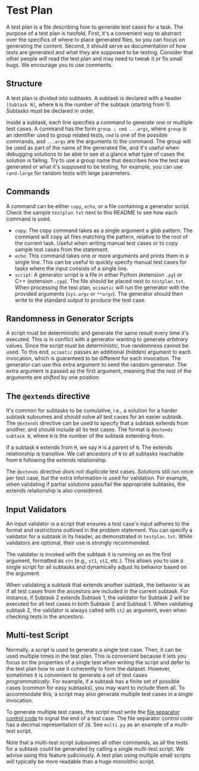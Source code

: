 # Test Plan

A test plan is a file describing how to generate test cases for a task. The purpose of a test plan is twofold. First, it's a convenient way to abstract over the specifics of where to place generated files, so you can focus on generating the content. Second, it should serve as documentation of how tests are generated and what they are supposed to be testing. Consider that other people *will* read the test plan and may need to tweak it or fix small bugs. We encourage you to use comments.

## Structure

A test plan is divided into subtasks. A subtask is declared with a header `[Subtask N]`, where `N` is the number of the subtask (starting from 1). Subtasks must be declared in order.

Inside a subtask, each line specifies a command to generate one or multiple test cases. A command has the form `group ; cmd ...args`, where `group` is an identifier used to group related tests, `cmd` is one of the possible commands, and `...args` are the arguments to the command. The group will be used as part of the name of the generated file, and it's useful when debugging solutions to be able to see at a glance what type of cases the solution is failing. Try to use a group name that describes how the test was generated or what it's supposed to be testing, for example, you can use `rand-large` for random tests with large parameters.

## Commands

A command can be either `copy`, `echo`, or a file containing a generator script. Check the sample `testplan.txt` next to this README to see how each command is used.

* `copy`:
  The copy command takes as a single argument a glob pattern. The command will copy all files matching the pattern, relative to the root of the current task. Useful when writing manual test cases or to copy sample test cases from the statement.
* `echo`:
  This command takes one or more arguments and prints them in a single line. This can be useful to quickly specify manual test cases for tasks where the input consists of a single line.
* `script`:
  A generator script is a file in either Python (extension `.py`) or C++ (extension `.cpp`). The file should be placed next to `testplan.txt`. When processing the test plan, `ocimatic` will run the generator with the provided arguments (`sys.argv` or `**argv`). The generator should then write to the standard output to produce the test case.

## Randomness in Generator Scripts

A script must be deterministic and generate the same result every time it's executed. This is in conflict with a generator wanting to generate *arbitrary* values. Since the script must be deterministic, true randomness cannot be used. To this end, `ocimatic` passes an additional (hidden) argument to each invocation, which is guaranteed to be different for each invocation. The generator can use this extra argument to seed the random generator. The extra argument is passed as the first argument, meaning that the rest of the arguments are *shifted* by one position.

## The `@extends` directive

It's common for subtasks to be cumulative, i.e., a solution for a harder subtask subsumes and should solve all test cases for an easier subtask. The `@extends` directive can be used to specify that a subtask extends from another, and should include all its test cases. The format is `@extends subtask N`, where `N` is the number of the subtask extending from.

If a subtask `N` extends from `M`, we say `M` is a parent of `N`. The extends relationship is transitive. We call ancestors of `N` to all subtasks reachable from `N` following the extends relationship.

The `@extends` directive *does not duplicate* test cases. Solutions still run once per test case, but the extra information is used for validation. For example, when validating if partial solutions pass/fail the appropriate subtasks, the extends relationship is also considered.

## Input Validators

An input validator is a script that ensures a test case's input adheres to the format and restrictions outlined in the problem statement. You can specify a validator for a subtask in its header, as demonstrated in `testplan.txt`. While validators are optional, their use is strongly recommended.

The validator is invoked with the subtask it is running on as the first argument, formatted as `stn` (e.g., `st1`, `st2`, etc.). This allows you to use a single script for all subtasks and dynamically adjust its behavior based on the argument.

When validating a subtask that extends another subtask, the behavior is as if all test cases from the ancestors are included in the current subtask. For instance, if Subtask 2 extends Subtask 1, the validator for Subtask 2 will be executed for all test cases in both Subtask 2 and Subtask 1. When validating subtask 2, the validator is always called with `st2` as argument, even when checking tests in the ancestors.

## Multi-test Script

Normally, a script is used to generate a single test case. Then, it can be used multiple times in the test plan. This is convenient because it lets you focus on the properties of a single test when writing the script and defer to the test plan how to use it coherently to form the dataset. However, sometimes it is convenient to generate a set of test cases *programmatically*. For example, if a subtask has a finite set of possible cases (common for easy subtasks), you may want to include them all. To accommodate this, a script may also generate multiple test cases in a single invocation.

To generate multiple test cases, the script must write the [file separator control code](https://en.wikipedia.org/wiki/C0_and_C1_control_codes#Field_separators) to signal the end of a test case. The file separator control code has a decimal representation of `28`. See `multi.py` as an example of a multi-test script.

Note that a multi-test script subsumes all other commands, as all the tests for a subtask could be generated by calling a single multi-test script. We advise using this feature judiciously. A test plan using multiple small scripts will typically be more readable than a huge monolithic script.
